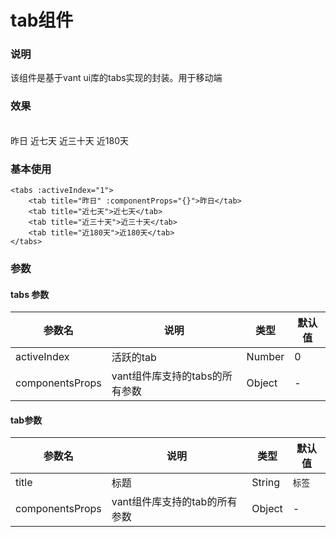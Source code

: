 # tab组件

### 说明
该组件是基于vant ui库的tabs实现的封装。用于移动端

### 效果   
<br>
<tabs :activeIndex="1">
    <tab title="昨日" :componentProps="{}">昨日</tab>
    <tab title="近七天">近七天</tab>
    <tab title="近三十天">近三十天</tab>
    <tab title="近180天">近180天</tab>
</tabs>

### 基本使用
```
<tabs :activeIndex="1">
    <tab title="昨日" :componentProps="{}">昨日</tab>
    <tab title="近七天">近七天</tab>
    <tab title="近三十天">近三十天</tab>
    <tab title="近180天">近180天</tab>
</tabs>
```

### 参数
#### tabs 参数
| 参数名 | 说明 | 类型 | 默认值 |
| --- | ---- | ---- | ----- |
| activeIndex | 活跃的tab | Number | 0 |
| componentsProps | vant组件库支持的tabs的所有参数 | Object | - |

#### tab参数
| 参数名 | 说明 | 类型 | 默认值 |
| --- | ---- | ---- | ----- |
| title | 标题 | String | `标签` |
| componentsProps | vant组件库支持的tab的所有参数 | Object | - |

